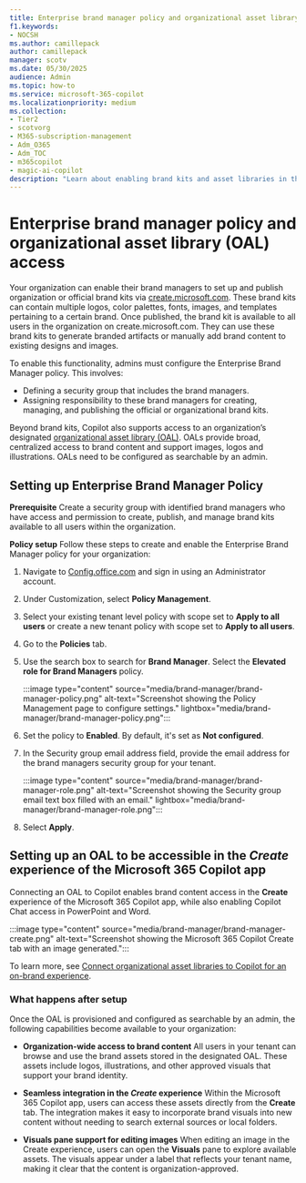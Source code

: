 ```yaml
---
title: Enterprise brand manager policy and organizational asset library (OAL) access
f1.keywords:
- NOCSH
ms.author: camillepack
author: camillepack
manager: scotv
ms.date: 05/30/2025
audience: Admin
ms.topic: how-to
ms.service: microsoft-365-copilot
ms.localizationpriority: medium
ms.collection: 
- Tier2
- scotvorg
- M365-subscription-management 
- Adm_O365
- Adm_TOC
- m365copilot
- magic-ai-copilot
description: "Learn about enabling brand kits and asset libraries in the Microsoft 365 Copilot app to streamline on-brand content creation."
---
```


# Enterprise brand manager policy and organizational asset library (OAL) access

Your organization can enable their brand managers to set up and publish organization or official brand kits via [create.microsoft.com](https://create.microsoft.com). These brand kits can contain multiple logos, color palettes, fonts, images, and templates pertaining to a certain brand. Once published, the brand kit is available to all users in the organization on create.microsoft.com. They can use these brand kits to generate branded artifacts or manually add brand content to existing designs and images.

To enable this functionality, admins must configure the Enterprise Brand Manager policy. This involves:

- Defining a security group that includes the brand managers.
- Assigning responsibility to these brand managers for creating, managing, and publishing the official or organizational brand kits.

Beyond brand kits, Copilot also supports access to an organization’s designated [organizational asset library (OAL)](/sharepoint/organization-assets-library). OALs provide broad, centralized access to brand content and support images, logos and illustrations. OALs need to be configured as searchable by an admin.

## Setting up Enterprise Brand Manager Policy

**Prerequisite** Create a security group with identified brand managers who have access and permission to create, publish, and manage brand kits available to all users within the organization.

**Policy setup** Follow these steps to create and enable the Enterprise Brand Manager policy for your organization:

1. Navigate to [Config.office.com](https://config.office.com/) and sign in using an Administrator account.
1. Under Customization, select **Policy Management**.
1. Select your existing tenant level policy with scope set to **Apply to all users** or create a new tenant policy with scope set to **Apply to all users**.
1. Go to the **Policies** tab.
1. Use the search box to search for **Brand Manager**. Select the **Elevated role for Brand Managers** policy.

    :::image type="content" source="media/brand-manager/brand-manager-policy.png" alt-text="Screenshot showing the Policy Management page to configure settings." lightbox="media/brand-manager/brand-manager-policy.png":::

6. Set the policy to **Enabled**. By default, it's set as **Not configured**.
7. In the Security group email address field, provide the email address for the brand managers security group for your tenant.

    :::image type="content" source="media/brand-manager/brand-manager-role.png" alt-text="Screenshot showing the Security group email text box filled with an email." lightbox="media/brand-manager/brand-manager-role.png":::

8. Select **Apply**.

## Setting up an OAL to be accessible in the *Create* experience of the Microsoft 365 Copilot app

Connecting an OAL to Copilot enables brand content access in the **Create** experience of the Microsoft 365 Copilot app, while also enabling Copilot Chat access in PowerPoint and Word.

:::image type="content" source="media/brand-manager/brand-manager-create.png" alt-text="Screenshot showing the Microsoft 365 Copilot Create tab with an image generated.":::

To learn more, see [Connect organizational asset libraries to Copilot for an on-brand experience](/sharepoint/connect-organizational-asset-libraries-to-copilot).

### What happens after setup

Once the OAL is provisioned and configured as searchable by an admin, the following capabilities become available to your organization:

- **Organization-wide access to brand content**
All users in your tenant can browse and use the brand assets stored in the designated OAL. These assets include logos, illustrations, and other approved visuals that support your brand identity.

- **Seamless integration in the *Create* experience**
Within the Microsoft 365 Copilot app, users can access these assets directly from the **Create** tab. The integration makes it easy to incorporate brand visuals into new content without needing to search external sources or local folders.

- **Visuals pane support for editing images**
When editing an image in the Create experience, users can open the **Visuals** pane to explore available assets. The visuals appear under a label that reflects your tenant name, making it clear that the content is organization-approved.
